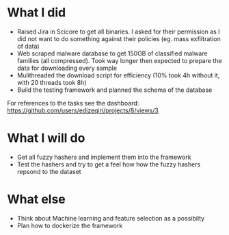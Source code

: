 # What I did

- Raised Jira in Scicore to get all binaries. I asked for their permission as I did not want to do something against their policies (eg. mass exfiltration of data)
- Web scraped malware database to get 150GB of classified malware families (all compressed). Took way longer then expected to prepare the data for downloading every sample
- Mulithreaded the download script for efficiency (10% took 4h without it, with 20 threads took 8h)
- Build the testing framework and planned the schema of the database

For references to the tasks see the dashboard: https://github.com/users/edizeqiri/projects/8/views/3

# What I will do

- Get all fuzzy hashers and implement them into the framework
- Test the hashers and try to get a feel how how the fuzzy hashers repsond to the dataset

# What else

- Think about Machine learning and feature selection as a possibilty
- Plan how to dockerize the framework